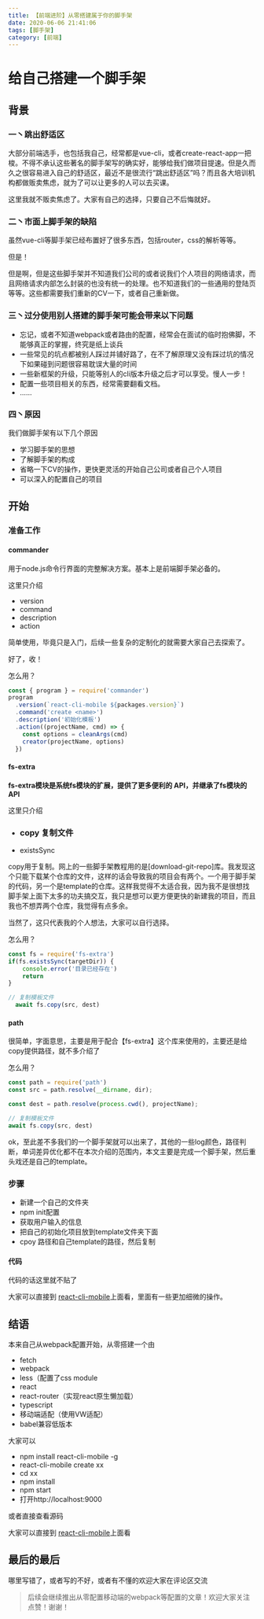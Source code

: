 ```yaml
---
title: 【前端进阶】从零搭建属于你的脚手架
date: 2020-06-06 21:41:06
tags: [脚手架]
category: [前端]
---
```

# 给自己搭建一个脚手架
## 背景

### 一丶跳出舒适区

大部分前端选手，也包括我自己，经常都是vue-cli，或者create-react-app一把梭。不得不承认这些著名的脚手架写的确实好，能够给我们做项目提速。但是久而久之很容易进入自己的舒适区，最近不是很流行“跳出舒适区”吗？而且各大培训机构都做贩卖焦虑，就为了可以让更多的人可以去买课。

这里我就不贩卖焦虑了。大家有自己的选择，只要自己不后悔就好。

### 二丶市面上脚手架的缺陷

虽然vue-cli等脚手架已经布置好了很多东西，包括router，css的解析等等。

但是！

但是啊，但是这些脚手架并不知道我们公司的或者说我们个人项目的网络请求，而且网络请求内部怎么封装的也没有统一的处理。也不知道我们的一些通用的登陆页等等。这些都需要我们重新的CV一下，或者自己重新做。

### 三丶过分使用别人搭建的脚手架可能会带来以下问题

- 忘记，或者不知道webpack或者路由的配置，经常会在面试的临时抱佛脚，不能够真正的掌握，终究是纸上谈兵
- 一些常见的坑点都被别人踩过并铺好路了，在不了解原理又没有踩过坑的情况下如果碰到问题很容易耽误大量的时间
- 一些新框架的升级，只能等别人的cli版本升级之后才可以享受。慢人一步！
- 配置一些项目相关的东西，经常需要翻看文档。
- ……

### 四丶原因

我们做脚手架有以下几个原因

- 学习脚手架的思想
- 了解脚手架的构成
- 省略一下CV的操作，更快更灵活的开始自己公司或者自己个人项目
- 可以深入的配置自己的项目



## 开始

### 准备工作

#### commander

用于node.js命令行界面的完整解决方案。基本上是前端脚手架必备的。

这里只介绍

- version
- command
- description
- action

简单使用，毕竟只是入门，后续一些复杂的定制化的就需要大家自己去探索了。

好了，收！

怎么用？

```js
const { program } = require('commander')
program
  .version(`react-cli-mobile ${packages.version}`)
  .command('create <name>')
  .description('初始化模板')
  .action((projectName, cmd) => {
    const options = cleanArgs(cmd)
    creator(projectName, options)
  })
```



#### fs-extra

**fs-extra模块是系统fs模块的扩展，提供了更多便利的 API，并继承了fs模块的 API**

这里只介绍

- ### copy 复制文件

- existsSync

copy用于复制。网上的一些脚手架教程用的是[download-git-repo]库。我发现这个只能下载某个仓库的文件，这样的话会导致我的项目会有两个。一个用于脚手架的代码，另一个是template的仓库。这样我觉得不太适合我，因为我不是很想找脚手架上面下太多的功夫搞交互，我只是想可以更方便更快的新建我的项目，而且我也不想弄两个仓库，我觉得有点多余。

当然了，这只代表我的个人想法，大家可以自行选择。



怎么用？

```js
const fs = require('fs-extra')
if(fs.existsSync(targetDir)) {
    console.error('目录已经存在')
    return
}

// 复制模板文件
  await fs.copy(src, dest)
```



#### path

很简单，字面意思，主要是用于配合【fs-extra】这个库来使用的，主要还是给copy提供路径，就不多介绍了



怎么用？

```js
const path = require('path')
const src = path.resolve(__dirname, dir);

const dest = path.resolve(process.cwd(), projectName);

// 复制模板文件
await fs.copy(src, dest)
```





ok，至此差不多我们的一个脚手架就可以出来了，其他的一些log颜色，路径判断，单词差异优化都不在本次介绍的范围内，本文主要是完成一个脚手架，然后重头戏还是自己的template。



### 步骤

- 新建一个自己的文件夹
- npm init配置
- 获取用户输入的信息
- 把自己的初始化项目放到template文件夹下面
- cpoy 路径和自己template的路径，然后复制

#### 代码

代码的话这里就不贴了

大家可以直接到 [react-cli-mobile]([https://github.com/DerrickTel/react-cli-mobile](react-cli-mobile))上面看，里面有一些更加细微的操作。



## 结语

本来自己从webpack配置开始，从零搭建一个由

- fetch
- webpack
- less（配置了css module
- react
- react-router（实现react原生懒加载）
- typescript
- 移动端适配（使用VW适配）
- babel兼容低版本

大家可以

- npm install react-cli-mobile -g
- react-cli-mobile create xx
- cd xx
- npm install
- npm start
- 打开http://localhost:9000

或者直接查看源码

大家可以直接到 [react-cli-mobile]([https://github.com/DerrickTel/react-cli-mobile](react-cli-mobile))上面看



## 最后的最后

哪里写错了，或者写的不好，或者有不懂的欢迎大家在评论区交流

> 后续会继续推出从零配置移动端的webpack等配置的文章！欢迎大家关注点赞！谢谢！


